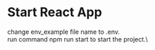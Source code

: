 # Start React App

change env_example file name to .env.\
run command npm run start to start the project.\

